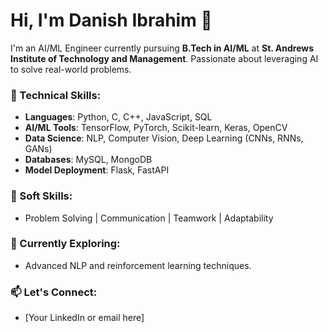 # Hi, I'm Danish Ibrahim 👋

I'm an AI/ML Engineer currently pursuing **B.Tech in AI/ML** at **St. Andrews Institute of Technology and Management**. Passionate about leveraging AI to solve real-world problems.

### 🔧 Technical Skills:
- **Languages**: Python, C, C++, JavaScript, SQL
- **AI/ML Tools**: TensorFlow, PyTorch, Scikit-learn, Keras, OpenCV
- **Data Science**: NLP, Computer Vision, Deep Learning (CNNs, RNNs, GANs)
- **Databases**: MySQL, MongoDB
- **Model Deployment**: Flask, FastAPI

### 🧠 Soft Skills:
- Problem Solving | Communication | Teamwork | Adaptability

### 🌱 Currently Exploring:
- Advanced NLP and reinforcement learning techniques.

### 📫 Let's Connect:
- [Your LinkedIn or email here]
